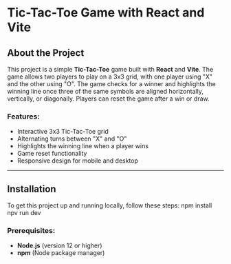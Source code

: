 # Tic-Tac-Toe Game with React and Vite

## About the Project

This project is a simple **Tic-Tac-Toe** game built with **React** and **Vite**. The game allows two players to play on a 3x3 grid, with one player using "X" and the other using "O". The game checks for a winner and highlights the winning line once three of the same symbols are aligned horizontally, vertically, or diagonally. Players can reset the game after a win or draw.

### Features:
- Interactive 3x3 Tic-Tac-Toe grid
- Alternating turns between "X" and "O"
- Highlights the winning line when a player wins
- Game reset functionality
- Responsive design for mobile and desktop

---

## Installation
To get this project up and running locally, follow these steps:
npm install
npv run dev

### Prerequisites:
- **Node.js** (version 12 or higher)
- **npm** (Node package manager)

